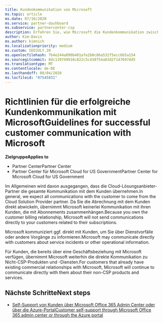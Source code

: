 ```yaml
---
title: Kundenkommunikation von Microsoft
ms.topic: article
ms.date: 07/10/2020
ms.service: partner-dashboard
ms.subservice: partnercenter-csp
description: Erfahren Sie, wie Microsoft die Kundenkommunikation zwischen Kunden und Partnern im Cloud Solution Provider-Programm erwartet.
author: Kim-Davis
ms.author: kimnich
ms.localizationpriority: medium
ms.custom: SEOJULY.20
ms.openlocfilehash: 7b4e244a090b401afe2b0c86a532f5ecc6b5a154
ms.sourcegitcommit: 8dc139749916c822c5c438f54a03d2f147697dd5
ms.translationtype: MT
ms.contentlocale: de-DE
ms.lasthandoff: 08/04/2020
ms.locfileid: "87545831"
---
```

# <a name="guidelines-for-successful-customer-communication-with-microsoft"></a><span data-ttu-id="e47ca-103">Richtlinien für die erfolgreiche Kundenkommunikation mit Microsoft</span><span class="sxs-lookup"><span data-stu-id="e47ca-103">Guidelines for successful customer communication with Microsoft</span></span>

<span data-ttu-id="e47ca-104">**Zielgruppe**</span><span class="sxs-lookup"><span data-stu-id="e47ca-104">**Applies to**</span></span>

-  <span data-ttu-id="e47ca-105">Partner Center</span><span class="sxs-lookup"><span data-stu-id="e47ca-105">Partner Center</span></span>
-  <span data-ttu-id="e47ca-106">Partner Center für Microsoft Cloud for US Government</span><span class="sxs-lookup"><span data-stu-id="e47ca-106">Partner Center for Microsoft Cloud for US Government</span></span>

<span data-ttu-id="e47ca-107">Im Allgemeinen wird davon ausgegangen, dass die Cloud-Lösungsanbieter-Partner die gesamte Kommunikation mit dem Kunden übernehmen.</span><span class="sxs-lookup"><span data-stu-id="e47ca-107">In general, we expect all communications with the customer to come from the Cloud Solution Provider partner.</span></span> <span data-ttu-id="e47ca-108">Da Sie die Abrechnung mit dem Kunden direkt abwickeln, übernimmt Microsoft keinerlei Kommunikation mit ihren Kunden, die mit Abonnements zusammenhängen.</span><span class="sxs-lookup"><span data-stu-id="e47ca-108">Because you own the customer billing relationship, Microsoft will not send communications directly to your customers related to their subscriptions.</span></span>

<span data-ttu-id="e47ca-109">Microsoft kommuniziert ggf. direkt mit Kunden, um Sie über Dienstvorfälle oder andere Vorgänge zu informieren.</span><span class="sxs-lookup"><span data-stu-id="e47ca-109">Microsoft may communicate directly with customers about service incidents or other operational information.</span></span>

<span data-ttu-id="e47ca-110">Für Kunden, die bereits über eine Geschäftsbeziehung mit Microsoft verfügen, übernimmt Microsoft weiterhin die direkte Kommunikation zu Nicht-CSP-Produkten und -Diensten.</span><span class="sxs-lookup"><span data-stu-id="e47ca-110">For customers that already have existing commercial relationships with Microsoft, Microsoft will continue to communicate directly with them about their non-CSP products and services.</span></span>

## <a name="next-steps"></a><span data-ttu-id="e47ca-111">Nächste Schritte</span><span class="sxs-lookup"><span data-stu-id="e47ca-111">Next steps</span></span>

- [<span data-ttu-id="e47ca-112">Self-Support von Kunden über Microsoft Office 365 Admin Center oder über die Azure-Portal</span><span class="sxs-lookup"><span data-stu-id="e47ca-112">Customer self-support through Microsoft Office 365 admin center or through the Azure portal</span></span>](customer-self-support.md)